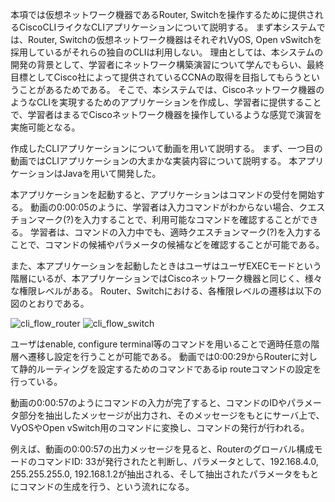 本項では仮想ネットワーク機器であるRouter, Switchを操作するために提供されるCiscoCLIライクなCLIアプリケーションについて説明する。
まず本システムでは、Router, Switchの仮想ネットワーク機器はそれぞれVyOS, Open vSwitchを採用しているがそれらの独自のCLIは利用しない。
理由としては、本システムの開発の背景として、学習者にネットワーク構築演習について学んでもらい、最終目標としてCisco社によって提供されているCCNAの取得を目指してもらうということがあるためである。
そこで、本システムでは、Ciscoネットワーク機器のようなCLIを実現するためのアプリケーションを作成し、学習者に提供することで、学習者はまるでCiscoネットワーク機器を操作しているような感覚で演習を実施可能となる。

作成したCLIアプリケーションについて動画を用いて説明する。
まず、一つ目の動画ではCLIアプリケーションの大まかな実装内容について説明する。
本アプリケーションはJavaを用いて開発した。

本アプリケーションを起動すると、アプリケーションはコマンドの受付を開始する。
動画の0:00:05のように、学習者は入力コマンドがわからない場合、クエスチョンマーク(?)を入力することで、利用可能なコマンドを確認することができる。
学習者は、コマンドの入力中でも、適時クエスチョンマーク(?)を入力することで、コマンドの候補やパラメータの候補などを確認することが可能である。

また、本アプリケーションを起動したときはユーザはユーザEXECモードという階層にいるが、本アプリケーションではCiscoネットワーク機器と同じく、様々な権限レベルがある。
Router、Switchにおける、各権限レベルの遷移は以下の図のとおりである。


![cli_flow_router](https://user-images.githubusercontent.com/98573303/169831157-c4efb489-789c-4810-bc45-c5ecf352ae72.png)
![cli_flow_switch](https://user-images.githubusercontent.com/98573303/169831175-ef3dfb0c-6bbc-495f-81fa-8d52e2d7630a.png)

ユーザはenable, configure terminal等のコマンドを用いることで適時任意の階層へ遷移し設定を行うことが可能である。
動画では0:00:29からRouterに対して静的ルーティングを設定するためのコマンドであるip routeコマンドの設定を行っている。

動画の0:00:57のようにコマンドの入力が完了すると、コマンドのIDやパラメータ部分を抽出したメッセージが出力され、そのメッセージをもとにサーバ上で、
VyOSやOpen vSwitch用のコマンドに変換し、コマンドの発行が行われる。

例えば、動画の0:00:57の出力メッセージを見ると、Routerのグローバル構成モードのコマンドID: 33が発行されたと判断し、パラメータとして、192.168.4.0, 255.255.255.0, 192.168.1.2が抽出される、そして抽出されたパラメータをもとにコマンドの生成を行う、という流れになる。
